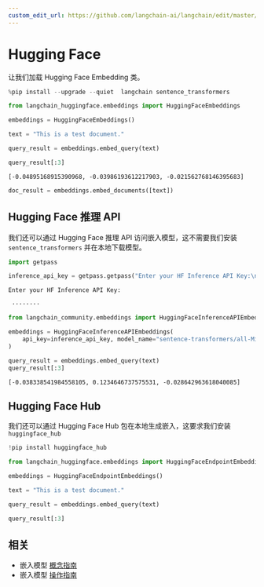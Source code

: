 ```yaml
---
custom_edit_url: https://github.com/langchain-ai/langchain/edit/master/docs/docs/integrations/text_embedding/huggingfacehub.ipynb
---
```


# Hugging Face
让我们加载 Hugging Face Embedding 类。

```python
%pip install --upgrade --quiet  langchain sentence_transformers
```

```python
from langchain_huggingface.embeddings import HuggingFaceEmbeddings
```

```python
embeddings = HuggingFaceEmbeddings()
```

```python
text = "This is a test document."
```

```python
query_result = embeddings.embed_query(text)
```

```python
query_result[:3]
```

```output
[-0.04895168915390968, -0.03986193612217903, -0.021562768146395683]
```

```python
doc_result = embeddings.embed_documents([text])
```

## Hugging Face 推理 API
我们还可以通过 Hugging Face 推理 API 访问嵌入模型，这不需要我们安装 ``sentence_transformers`` 并在本地下载模型。

```python
import getpass

inference_api_key = getpass.getpass("Enter your HF Inference API Key:\n\n")
```
```output
Enter your HF Inference API Key:

 ········
```

```python
from langchain_community.embeddings import HuggingFaceInferenceAPIEmbeddings

embeddings = HuggingFaceInferenceAPIEmbeddings(
    api_key=inference_api_key, model_name="sentence-transformers/all-MiniLM-l6-v2"
)

query_result = embeddings.embed_query(text)
query_result[:3]
```

```output
[-0.038338541984558105, 0.1234646737575531, -0.028642963618040085]
```

## Hugging Face Hub
我们还可以通过 Hugging Face Hub 包在本地生成嵌入，这要求我们安装 ``huggingface_hub ``


```python
!pip install huggingface_hub
```


```python
from langchain_huggingface.embeddings import HuggingFaceEndpointEmbeddings
```


```python
embeddings = HuggingFaceEndpointEmbeddings()
```


```python
text = "This is a test document."
```


```python
query_result = embeddings.embed_query(text)
```


```python
query_result[:3]
```

## 相关

- 嵌入模型 [概念指南](/docs/concepts/#embedding-models)
- 嵌入模型 [操作指南](/docs/how_to/#embedding-models)